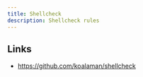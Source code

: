 ```yaml
---
title: Shellcheck
description: Shellcheck rules
---
```


## Links

- https://github.com/koalaman/shellcheck
